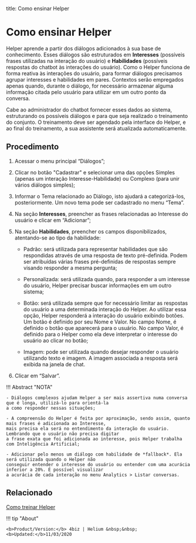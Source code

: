 title: Como ensinar Helper
# Como ensinar Helper

Helper aprende a partir dos diálogos adicionados à sua base de conhecimento. Esses diálogos são estruturados em **Interesses** (possíveis frases utilizadas na interação do usuário) e **Habilidades** (possíveis respostas do chatbot às interações do usuário).
Como o Helper funciona de forma reativa às interações do usuário, para formar diálogos precisamos agrupar interesses e habilidades
em pares. Contextos serão empregados apenas quando, durante o diálogo, for necessário armazenar alguma informação citada pelo usuário para utilizar em um outro ponto da conversa.

Cabe ao administrador do chatbot fornecer esses dados ao sistema, estruturando os possíveis diálogos e para que seja realizado o treinamento do conjunto. O treinamento deve ser agendado pela interface do Helper, e ao final do treinamento, a sua assistente será atualizada automaticamente.

Procedimento
------------

1. Acessar o menu principal “Diálogos”;

2. Clicar no botão "Cadastrar" e selecionar uma das opções Simples (apenas um interação Interesse-Habilidade) ou Complexo 
(para unir vários diálogos simples);

3. Informar o Tema relacionado ao Diálogo, isto ajudará a categorizá-los, posteriormente. Um novo tema pode ser cadastrado no menu “Tema”.

4. Na seção **Interesses**, preencher as frases relacionadas ao Interesse do usuário e clicar em “Adicionar”;

5. Na seção **Habilidades**, preencher os campos disponibilizados, atentando-se ao tipo da habilidade:

    - Padrão: será utilizada para representar habilidades que são respondidas através de uma resposta de texto pré-definida.          Podem ser atribuídas várias frases pré-definidas de respostas sempre visando responder a mesma pergunta;

    - Personalizada: será utilizada quando, para responder a um interesse do usuário, Helper precisar buscar informações em um        outro sistema;

    - Botão: será utilizada sempre que for necessário limitar as respostas do usuário a uma determinada interação do Helper. Ao       utilizar essa opção, Helper responderá a interação do usuário exibindo botões. Um botão é definido por seu Nome e Valor. No       campo Nome, é definido o botão que aparecerá para o usuário. No campo Valor, é definido para o Helper como ela deve               interpretar o interesse do usuário ao clicar no botão;
 
    - Imagem: pode ser utilizada quando desejar responder o usuário utilizando texto e imagem. A imagem associada a resposta         será exibida na janela de chat.

6. Clicar em “Salvar”.

!!! Abstract "NOTA"

    - Diálogos complexos ajudam Helper a ser mais assertiva numa conversa que é longa, utilizá-lo para orientá-la
    a como responder nessas situações;
    
    - A compreensão do Helper é feita por aproximação, sendo assim, quanto mais frases é adicionada ao Interesse,
    mais precisa ela será no entendimento da interação do usuário. Lembrando que o usuário não precisa digitar 
    a frase exata que foi adicionada ao interesse, pois Helper trabalha com Inteligência Artificial;
                
    - Adicionar pelo menos um diálogo com habilidade de *fallback*. Ela será utilizada quando o Helper não 
    conseguir entender o interesse do usuário ou entender com uma acurácia inferior a 20%. É possível visualizar 
    a acurácia de cada interação no menu Analytics > Listar conversas.
 
 
Relacionado
-----------
 
[Como treinar Helper](/pt-br/helper/use/trainning-helper.html)
 
 

!!! tip "About"

    <b>Product/Version:</b> 4biz | Helium &nbsp;&nbsp;
    <b>Updated:</b>11/03/2020
    
